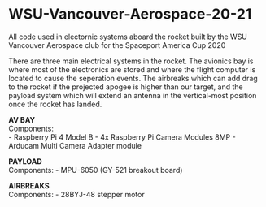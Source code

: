 # WSU-Vancouver-Aerospace-20-21
All code used in electornic systems aboard the rocket built by the WSU Vancouver Aerospace club for the Spaceport America Cup 2020

There are three main electrical systems in the rocket. The avionics bay is where most of the electronics are stored and where the flight computer is located to cause the seperation events. The airbreaks which can add drag to the rocket if the projected apogee is higher than our target, and the payload system which will extend an antenna in the vertical-most position once the rocket has landed.

__AV BAY__<br/>
Components:  
    - Raspberry Pi 4 Model B
    - 4x Raspberry Pi Camera Modules 8MP
    - Arducam Multi Camera Adapter module
    
__PAYLOAD__<br/>
Components: 
    - MPU-6050 (GY-521 breakout board)

__AIRBREAKS__<br/>
Components: 
    - 28BYJ-48 stepper motor
